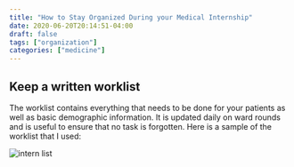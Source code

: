 ```yaml
---
title: "How to Stay Organized During your Medical Internship"
date: 2020-06-20T20:14:51-04:00
draft: false
tags: ["organization"]
categories: ["medicine"]
---
```


## Keep a written worklist
The worklist contains everything that needs to be done for your patients as well as basic demographic information. It is updated daily on ward rounds and is useful to ensure that no task is forgotten. Here is a sample of the worklist that I used:

![intern list](/posts/int_org/internorg1.png)